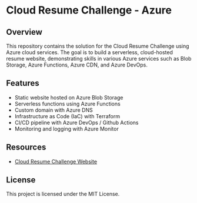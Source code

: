 # Cloud Resume Challenge - Azure

## Overview
This repository contains the solution for the Cloud Resume Challenge using Azure cloud services. The goal is to build a serverless, cloud-hosted resume website, demonstrating skills in various Azure services such as Blob Storage, Azure Functions, Azure CDN, and Azure DevOps.

## Features
- Static website hosted on Azure Blob Storage
- Serverless functions using Azure Functions
- Custom domain with Azure DNS
- Infrastructure as Code (IaC) with Terraform
- CI/CD pipeline with Azure DevOps / Github Actions
- Monitoring and logging with Azure Monitor

## Resources
- [Cloud Resume Challenge Website](https://cloudresumechallenge.dev/)

## License
This project is licensed under the MIT License.
